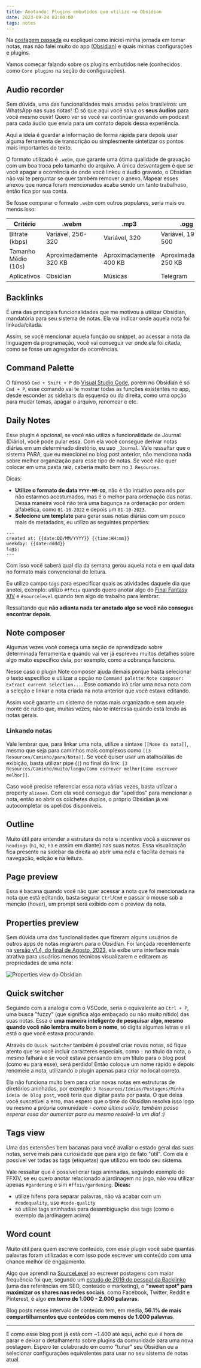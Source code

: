 ```yaml
---
title: Anotando: Plugins embutidos que utilizo no Obsidian
date: 2023-09-24 03:00:00
tags: notes
---
```


Na [postagem passada](https://wevtimoteo.github.io/posts/2023-09-23-tomando-notas-como-desenvolvedor-de-software.html) eu expliquei como iniciei minha jornada em tomar notas, mas não falei muito do app ([Obsidian](https://obsidian.md)) e quais minhas configurações e plugins.

Vamos começar falando sobre os plugins embutidos nele (conhecidos como `Core plugins` na seção de configurações).

## Audio recorder

Sem dúvida, uma das funcionalidades mais amadas pelos brasileiros: um WhatsApp nas suas notas! :D só que aqui você salva os **seus áudios** para você mesmo ouvir! Quero ver se você vai continuar gravando um podcast para cada áudio que envia para um contato depois dessa experiência.

Aqui a ideia é guardar a informação de forma rápida para depois usar alguma ferramenta de transcrição ou simplesmente sintetizar os pontos mais importantes do texto.

O formato utilizado é `.webm`, que garante uma ótima qualidade de gravação com um boa troca pelo tamanho do arquivo. A única desvantagem é que se você apagar a ocorrência de onde você linkou o áudio gravado, o Obsidian não vai te perguntar se quer também remover o anexo. Mapear esses anexos que nunca foram mencionados acaba sendo um tanto trabalhoso, então fica por sua conta.

Se fosse comparar o formato `.webm` com outros populares, seria mais ou menos isso:

| Critério            | .webm                  | .mp3                   | .ogg                   | .opus                 |
| ------------------- | ---------------------- | ---------------------- | ---------------------- | --------------------- |
| Bitrate (kbps)      | Variável, 256-320      | Variável, 320          | Variável, 192-500      | Variável, 6-510       |
| Tamanho Médio (10s) | Aproximadamente 320 KB | Aproximadamente 400 KB | Aproximadamente 250 KB | Aproximadamente 80 KB |
| Aplicativos         | Obsidian               | Músicas                | Telegram               | WhatsApp              |

## Backlinks

É uma das principais funcionalidades que me motivou a utilizar Obsidian, mandatória para seu sistema de notas. Ela vai indicar onde aquela nota foi linkada/citada.

Assim, se você mencionar aquela função ou snippet, ao acessar a nota da linguagem da programação, você vai conseguir ver onde ela foi citada, como se fosse um agregador de ocorrências.

## Command Palette

O famoso `Cmd + Shift + P` do [Visual Studio Code](https://code.visualstudio.com/), porém no Obsidian é só `Cmd + P`, esse comando vai te mostrar todas as funções existentes no app, desde esconder as sidebars da esquerda ou da direita, como uma opção para mudar temas, apagar o arquivo, renomear e etc.

## Daily Notes

Esse plugin é opcional, se você não utiliza a funcionalidade de Journal (Diário), você pode pular essa. Com ela você consegue derivar notas diárias em um determinado diretório, eu uso `_Journal`. Vale ressaltar que o sistema PARA, que eu mencionei no blog post anterior, não menciona nada sobre melhor organização para esse tipo de notas. Se você não quer colocar em uma pasta raiz, caberia muito bem no `3 Resources`.

Dicas:

- **Utilize o formato de data `YYYY-MM-DD`**, não é tão intuitivo para nós por não estarmos acostumados, mas é o melhor para ordenação das notas. Dessa maneira você não terá uma bagunça na ordenação por ordem alfabética, como `01-10-2022` e depois um `01-10-2023`.
- **Selecione um template** para gerar suas notas diárias com um pouco mais de metadados, eu utilizo as seguintes properties:

```
---
created at: {{date:DD/MM/YYYY}} {{time:HH:mm}}
weekday: {{date:dddd}}
tags:
---
```

Com isso você saberá qual dia da semana gerou aquela nota e em qual data no formato mais convencional de leitura.

Eu utilizo campo `tags` para especificar quais as atividades daquele dia que anotei, exemplo: utilizo `#ffxiv` quando quero anotar algo do [Final Fantasy XIV](https://na.finalfantasyxiv.com/) e `#sourcelevel` quando tem algo do trabalho para lembrar.

Ressaltando que **não adianta nada ter anotado algo se você não consegue encontrar depois**.

## Note composer

Algumas vezes você começa uma seção de aprendizado sobre determinada ferramenta e quando vai ver já escreveu muitos detalhes sobre algo muito específico dela, por exemplo, como a cobrança funciona.

Nesse caso o plugin Note composer ajuda demais porque basta selecionar o texto específico e utilizar a opção no `Command palette`: `Note composer: Extract current selection...`. Esse comando irá criar uma nova nota com a seleção e linkar a nota criada na nota anterior que você estava editando.

Assim você garante um sistema de notas mais organizado e sem aquele monte de ruído que, muitas vezes, não te interessa quando está lendo as notas gerais.

### Linkando notas

Vale lembrar que, para linkar uma nota, utilize a sintaxe `[[Nome da nota]]`, mesmo que seja para caminhos mais complexos como `[[3 Resources/Caminho/para/Nota]]`. Se você quiser usar um atalho/alias de exibição, basta utilizar pipe (`|`) no final do link: `[3 Resources/Caminho/muito/longo/Como escrever melhor|Como escrever melhor]]`.

Caso você precise referenciar essa nota várias vezes, basta utilizar a property `aliases`. Com ela você consegue dar "apelidos" para mencionar a nota, então ao abrir os colchetes duplos, o próprio Obsidian já vai autocompletar os apelidos disponíveis.

## Outline

Muito útil para entender a estrutura da nota e incentiva você a escrever os `headings` (`h1`, `h2`, `h3` e assim em diante) nas suas notas. Essa visualização fica presente na sidebar da direita ao abrir uma nota e facilita demais na navegação, edição e na leitura.

## Page preview

Essa é bacana quando você não quer acessar a nota que foi mencionada na nota que está editando, basta segurar `Ctrl`/`Cmd` e passar o mouse sob a menção (hover), um prompt será exibido com o preview da nota.

## Properties preview

Sem dúvida uma das funcionalidades que fizeram alguns usuários de outros apps de notas migrarem para o Obsidian. Foi lançada recentemente na [versão v1.4, do final de Agosto, 2023](https://obsidian.md/changelog/2023-08-31-desktop-v1.4.5/), ela exibe uma interface mais atrativa para usuários menos técnicos visualizarem e editarem as propriedades de uma nota:

![Properties view do Obsidian](https://github.com/obsidianmd/obsidian-api/assets/693981/aea72173-5663-459d-83de-6ff888f6bdd5)

## Quick switcher

Seguindo com a analogia com o VSCode, seria o equivalente ao `Ctrl + P`, uma busca "fuzzy" (que significa algo embaçado ou não muito nítido) das suas notas. Essa é **uma maneira inteligente de pesquisar algo, mesmo quando você não lembra muito bem o nome**, só digita algumas letras e ali está o que você estava procurando.

Através do `Quick switcher` também é possível criar novas notas, só fique atento que se você incluir caracteres especiais, como `:` no título da nota, o mesmo falhará e se você estava pensando em um título para o blog post (como eu para esse), será perdido! Então coloque um nome rápido e depois renomeie a nota, utilizando o plugin apenas para criar no local correto.

Ela não funciona muito bem para criar novas notas em estruturas de diretórios aninhadas, por exemplo: `3 Resources/Ideias/Postagens/Minha ideia de blog post`, você teria que digitar pasta por pasta. O que deixa você suscetível a erro, mas espero que o time do Obsidian resolva isso logo ou mesmo a própria comunidade - _como última saída, também posso esperar essa dor aumentar para eu mesmo resolvê-la um dia! :)_

## Tags view

Uma das extensões bem bacanas para você avaliar o estado geral das suas notas, serve mais para curiosidade que para algo de fato "útil". Com ela é possível ver todas as tags (etiquetas) que utilizou em todo seu sistema.

Vale ressaltar que é possível criar tags aninhadas, seguindo exemplo do FFXIV, se eu quero anotar relacionado a jardinagem no jogo, não vou utilizar apenas `#gardening` e sim `#ffxiv/gardening`. **Dicas:**

- utilize hífens para separar palavras, não vá acabar com um `#codequality`, use `#code-quality`
- só utilize tags aninhadas para desambiguação das tags (como o exemplo da jardinagem acima)

## Word count

Muito útil para quem escreve conteúdo, com esse plugin você sabe quantas palavras foram utilizadas e com isso pode escrever um conteúdo com uma chance melhor de engajamento.

Algo que aprendi na [SourceLevel](https://sourcelevel.io) ao escrever postagens com maior frequência foi que, segundo um [estudo de 2019 do pessoal da Backlinko](https://backlinko.com/content-study) (uma das referências em SEO, conteúdo e marketing), o **"sweet spot" para maximizar os shares nas redes sociais**, como Facebook, Twitter, Reddit e Pinterest, é algo **em torno de 1.000 - 2.000 palavras**.

Blog posts nesse intervalo de conteúdo tem, em média, **56.1% de mais compartilhamentos que conteúdos com menos de 1.000 palavras**.

---

E como esse blog post já está com ~1.400 até aqui, acho que é hora de parar e deixar o detalhamento sobre plugins da comunidade para uma nova postagem. Espero ter colaborado em como "tunar" seu Obsidian ou a selecionar configurações equivalentes para usar no seu sistema de notas atual.
